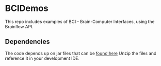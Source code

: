 # BCIDemos

This repo includes examples of BCI - Brain-Computer Interfaces, using the Brainflow API.

## Dependencies
The code depends up on jar files that can be [found here](https://drive.google.com/file/d/1JDPcEJ4v9vxkJKR54ZPiRDdwpqVc0Z4a/view?usp=sharing)
Unzip the files and reference it in your development IDE.
